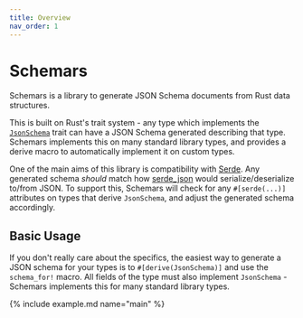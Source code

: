 ```yaml
---
title: Overview
nav_order: 1
---
```


# Schemars

Schemars is a library to generate JSON Schema documents from Rust data structures.

This is built on Rust's trait system - any type which implements the [`JsonSchema`](https://docs.rs/schemars/1.0.0--latest/schemars/trait.JsonSchema.html) trait can have a JSON Schema generated describing that type. Schemars implements this on many standard library types, and provides a derive macro to automatically implement it on custom types.

One of the main aims of this library is compatibility with [Serde](https://github.com/serde-rs/serde). Any generated schema _should_ match how [serde_json](https://github.com/serde-rs/json) would serialize/deserialize to/from JSON. To support this, Schemars will check for any `#[serde(...)]` attributes on types that derive `JsonSchema`, and adjust the generated schema accordingly.

## Basic Usage

If you don't really care about the specifics, the easiest way to generate a JSON schema for your types is to `#[derive(JsonSchema)]` and use the `schema_for!` macro. All fields of the type must also implement `JsonSchema` - Schemars implements this for many standard library types.

{% include example.md name="main" %}
